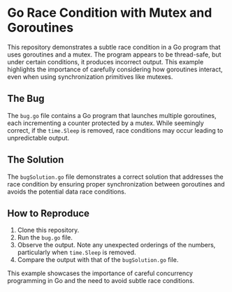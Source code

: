 # Go Race Condition with Mutex and Goroutines

This repository demonstrates a subtle race condition in a Go program that uses goroutines and a mutex.  The program appears to be thread-safe, but under certain conditions, it produces incorrect output. This example highlights the importance of carefully considering how goroutines interact, even when using synchronization primitives like mutexes.

## The Bug
The `bug.go` file contains a Go program that launches multiple goroutines, each incrementing a counter protected by a mutex.  While seemingly correct, if the `time.Sleep` is removed, race conditions may occur leading to unpredictable output.

## The Solution
The `bugSolution.go` file demonstrates a correct solution that addresses the race condition by ensuring proper synchronization between goroutines and avoids the potential data race conditions.

## How to Reproduce
1. Clone this repository.
2. Run the `bug.go` file.
3. Observe the output.  Note any unexpected orderings of the numbers, particularly when `time.Sleep` is removed.
4. Compare the output with that of the `bugSolution.go` file.

This example showcases the importance of careful concurrency programming in Go and the need to avoid subtle race conditions.